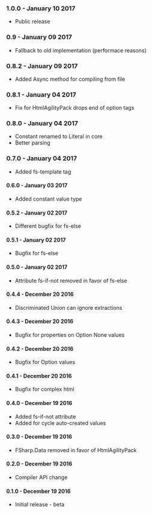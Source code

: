 ### 1.0.0 - January 10 2017
* Public release

### 0.9 - January 09 2017
* Fallback to old implementation (performace reasons)

### 0.8.2 - January 09 2017
* Added Async method for compiling from file

### 0.8.1 - January 04 2017
* Fix for HtmlAgilityPack drops end of option tags

### 0.8.0 - January 04 2017
* Constant renamed to Literal in core
* Better parsing

### 0.7.0 - January 04 2017
* Added fs-template tag

#### 0.6.0 - January 03 2017
* Added constant value type

#### 0.5.2 - January 02 2017
* Different bugfix for fs-else

#### 0.5.1 - January 02 2017
* Bugfix for fs-else

#### 0.5.0 - January 02 2017
* Attribute fs-if-not removed in favor of fs-else

#### 0.4.4 - December 20 2016
* Discriminated Union can ignore extractions

#### 0.4.3 - December 20 2016
* Bugfix for properties on Option None values

#### 0.4.2 - December 20 2016
* Bugfix for Option values

#### 0.4.1 - December 20 2016
* Bugfix for complex html
 
#### 0.4.0 - December 19 2016
* Added fs-if-not attribute
* Added for cycle auto-created values
 
#### 0.3.0 - December 19 2016
* FSharp.Data removed in favor of HtmlAgilityPack

#### 0.2.0 - December 19 2016
* Compiler API change

#### 0.1.0 - December 19 2016
* Initial release - beta